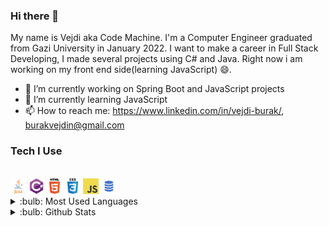 ### Hi there 👋

My name is Vejdi aka Code Machine. I'm a Computer Engineer graduated from Gazi University in  January 2022. I want to make a career in Full Stack Developing, I made several projects using C# and Java. Right now i am working on my front end side(learning JavaScript) 😄.


- 🔭 I’m currently working on Spring Boot and JavaScript projects
- 🌱 I’m currently learning JavaScript
- 📫 How to reach me: https://www.linkedin.com/in/vejdi-burak/, burakvejdin@gmail.com

### Tech I Use
</br>
<img src="https://raw.githubusercontent.com/github/explore/5b3600551e122a3277c2c5368af2ad5725ffa9a1/topics/java/java.png" width="25" height="25">
<img src="https://raw.githubusercontent.com/devicons/devicon/master/icons/csharp/csharp-original.svg" width="25" height="25">
<img src="https://raw.githubusercontent.com/devicons/devicon/master/icons/html5/html5-original-wordmark.svg" width="25" height="25">
<img src="https://raw.githubusercontent.com/devicons/devicon/master/icons/css3/css3-original-wordmark.svg" width="25" height="25">
<img src="https://raw.githubusercontent.com/github/explore/5b3600551e122a3277c2c5368af2ad5725ffa9a1/topics/javascript/javascript.png" width="25" height="25">
<img src="https://raw.githubusercontent.com/github/explore/80688e429a7d4ef2fca1e82350fe8e3517d3494d/topics/sql/sql.png" width="25" height="25">

<details>
  <summary>:bulb: Most Used Languages</summary>
  <img src="https://github-readme-stats.vercel.app/api/top-langs/?username=scerraa&layout=compact">
</details>
<details>
  <summary>:bulb: Github Stats</summary>
  <img src="https://github-readme-stats.vercel.app/api?username=scerraa">
</details>

<!--
[![Vejdi's GitHub stats](https://github-readme-stats.vercel.app/api?username=scerraa)](https://github.com/anuraghazra/github-readme-stats)
[![Top Langs](https://github-readme-stats.vercel.app/api/top-langs/?username=scerraa&layout=compact)](https://github.com/anuraghazra/github-readme-stats)
**scerraa/scerraa** is a ✨ _special_ ✨ repository because its `README.md` (this file) appears on your GitHub profile.

Here are some ideas to get you started:
- 👯 I’m looking to collaborate on ...
- 🤔 I’m looking for help with ...
- 💬 Ask me about ...
- ⚡ Fun fact: 
-->
